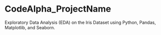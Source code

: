 # CodeAlpha_ProjectName
Exploratory Data Analysis (EDA) on the Iris Dataset using Python, Pandas,  Matplotlib, and Seaborn.
